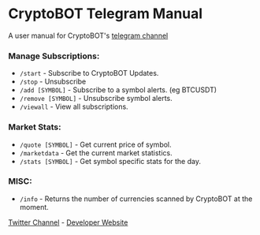 # CryptoBOT Telegram Manual
A user manual for CryptoBOT's [telegram channel](https://t.me/alerts_cryptobot)

### Manage Subscriptions: 

* `/start` - Subscribe to CryptoBOT Updates.
* `/stop` - Unsubscribe 
* `/add [SYMBOL]` - Subscribe to a symbol alerts. (eg BTCUSDT)
* `/remove [SYMBOL]` - Unsubscribe symbol alerts.
* `/viewall` - View all subscriptions.

### Market Stats: 

* `/quote [SYMBOL]` - Get current price of symbol.
* `/marketdata` - Get the current market statistics.
* `/stats [SYMBOL]` - Get symbol specific stats for the day.

### MISC:

* `/info` - Returns the number of currencies scanned by CryptoBOT at the moment.

 [Twitter Channel](https://twitter.com/crypto3ot) -  [Developer Website](https://kautilyak.dev)
